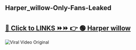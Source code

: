 
 ## Harper_willow-Only-Fans-Leaked

# <h2><a href="https://clipsfans.com/Harper_willow&ref=git">🔗 Click to LINKS ⏩⏩ 👉 🟢 Harper willow </a></h2>

<a href="https://clipsfans.com/Harper_willow&ref=git" rel="nofollow" data-target="animated-image.originalLink"><img src="https://i.ibb.co.com/xMMVF88/686577567.gif" alt="Viral Video Original" style="max-width: 100%; display: inline-block;" data-target="animated-image.originalImage"></a>
